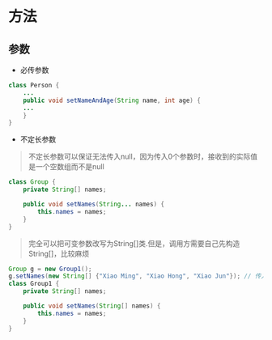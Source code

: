 # 方法

## 参数

* 必传参数
```java
class Person {
    ...
    public void setNameAndAge(String name, int age) {
    ...
    }
}
```
* 不定长参数
> 不定长参数可以保证无法传入null，因为传入0个参数时，接收到的实际值是一个空数组而不是null
```java
class Group {
    private String[] names;

    public void setNames(String... names) {
        this.names = names;
    }
}
```
> 完全可以把可变参数改写为String[]类.但是，调用方需要自己先构造String[]，比较麻烦
```java
Group g = new Group1();
g.setNames(new String[] {"Xiao Ming", "Xiao Hong", "Xiao Jun"}); // 传入1个String[]
class Group1 {
    private String[] names;

    public void setNames(String[] names) {
        this.names = names;
    }
}
```